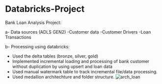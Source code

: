 # Databricks-Project
Bank Loan Analysis Project: 

a- Data sources (ADLS GEN2)
-Customer data
-Customer Drivers
-Loan Transactions

b- Processing using databricks:
- Used the delta tables (bronze, silver, gold)
- Implemented incremental loading and processing of bank customer without duplication by using upsert and loan data
- Used manual watermark table to track incremental file/data processing.
- Used medallion architechture and folder structure.
![arch_loan](https://github.com/user-attachments/assets/e1d2d22b-6e93-499c-a83d-af7b3d4d005c)
